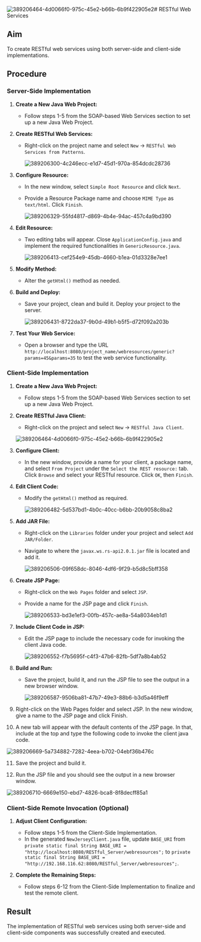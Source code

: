 ![389206464-4d0066f0-975c-45e2-b66b-6b9f422905e2](https://github.com/user-attachments/assets/7a06b77d-a546-4353-a591-492c038f283d)# RESTful Web Services

## Aim
To create RESTful web services using both server-side and client-side implementations.

## Procedure

### Server-Side Implementation

1. **Create a New Java Web Project:**
   - Follow steps 1-5 from the SOAP-based Web Services section to set up a new Java Web Project.

2. **Create RESTful Web Services:**
   - Right-click on the project name and select `New` -> `RESTful Web Services from Patterns`.

     ![389206300-4c246ecc-e1d7-45d1-970a-854dcdc28736](https://github.com/user-attachments/assets/5eca2df7-0d50-473a-9202-561f6a180fe7)


3. **Configure Resource:**
   - In the new window, select `Simple Root Resource` and click `Next`.
   - Provide a Resource Package name and choose `MIME Type` as `text/html`. Click `Finish`.

     ![389206329-55fd4817-d869-4b4e-94ac-457c4a9bd390](https://github.com/user-attachments/assets/8de7390a-2b66-4037-b075-369f6f083d73)


4. **Edit Resource:**
   - Two editing tabs will appear. Close `ApplicationConfig.java` and implement the required functionalities in `GenericResource.java`.

     ![389206413-cef254e9-45db-4660-b1ea-01d3328e7ee1](https://github.com/user-attachments/assets/b01f0bf8-4e33-458e-a806-a91f1ef6b46f)


5. **Modify Method:**
   - Alter the `getHtml()` method as needed.

6. **Build and Deploy:**
   - Save your project, clean and build it. Deploy your project to the server.

     ![389206431-8722da37-9b0d-49b1-b5f5-d72f092a203b](https://github.com/user-attachments/assets/e68aa9c5-0087-4ad3-9ada-aecbcc11ee35)


7. **Test Your Web Service:**
   - Open a browser and type the URL `http://localhost:8080/project_name/webresources/generic?params=45&params=35` to test the web service functionality.

### Client-Side Implementation

1. **Create a New Java Web Project:**
   - Follow steps 1-5 from the SOAP-based Web Services section to set up a new Java Web Project.

2. **Create RESTful Java Client:**
   - Right-click on the project and select `New` -> `RESTful Java Client`.

   ![389206464-4d0066f0-975c-45e2-b66b-6b9f422905e2](https://github.com/user-attachments/assets/7598efb5-ae10-4b62-a540-b5579d40ae0a)


3. **Configure Client:**
   - In the new window, provide a name for your client, a package name, and select `From Project` under the `Select the REST resource:` tab. Click `Browse` and select your RESTful resource. Click `OK`, then `Finish`.

4. **Edit Client Code:**
   - Modify the `getHtml()` method as required.

     ![389206482-5d537bd1-4b0c-40cc-b6bb-20b9058c8ba2](https://github.com/user-attachments/assets/df8d41d1-6ab5-4ef6-b417-8303ba15cd25)


5. **Add JAR File:**
   - Right-click on the `Libraries` folder under your project and select `Add JAR/Folder`.
   - Navigate to where the `javax.ws.rs-api2.0.1.jar` file is located and add it.

     ![389206506-09f658dc-8046-4df6-9f29-b5d8c5bff358](https://github.com/user-attachments/assets/dabd704f-26f4-437c-adfc-a3e401bff039)


6. **Create JSP Page:**
   - Right-click on the `Web Pages` folder and select `JSP`.
   - Provide a name for the JSP page and click `Finish`.

     ![389206533-bd3e1ef3-00fb-457c-ae8a-54a8034eb1d1](https://github.com/user-attachments/assets/a56f64b9-4b20-4d7f-8f63-e99e41c0cb3a)


7. **Include Client Code in JSP:**
   - Edit the JSP page to include the necessary code for invoking the client Java code.

     ![389206552-f7b5695f-c4f3-47b6-82fb-5df7a8b4ab52](https://github.com/user-attachments/assets/87f320dc-5a65-4b07-b56b-47b32cfb1e04)


8. **Build and Run:**
   - Save the project, build it, and run the JSP file to see the output in a new browser window.

     ![389206587-9506ba81-47b7-49e3-88b6-b3d5a46f9eff](https://github.com/user-attachments/assets/05625e79-9567-47ab-9b23-917a6b8aeee8)

9. Right-click on the Web Pages folder and select JSP. In the new window, give a name to the JSP page and click Finish.

10. A new tab will appear with the default contents of the JSP page. In that, include at the top and type the following code to invoke the client java code.

![389206669-5a734882-7282-4eea-b702-04ebf36b476c](https://github.com/user-attachments/assets/9540b75e-6dbf-4a16-9bca-aedad96fc85b)

11. Save the project and build it.

12. Run the JSP file and you should see the output in a new browser window.

![389206710-6669e150-ebd7-4826-bca8-8f8decff85a1](https://github.com/user-attachments/assets/c4622cd0-0072-4a68-a478-309c3f782333)

### Client-Side Remote Invocation (Optional)

1. **Adjust Client Configuration:**
   - Follow steps 1-5 from the Client-Side Implementation.
   - In the generated `NewJerseyClient.java` file, update `BASE_URI` from `private static final String BASE_URI = "http://localhost:8080/RESTful_Server/webresources";` to `private static final String BASE_URI = "http://192.168.116.62:8080/RESTful_Server/webresources";`.

2. **Complete the Remaining Steps:**
   - Follow steps 6-12 from the Client-Side Implementation to finalize and test the remote client.

## Result

The implementation of RESTful web services using both server-side and client-side components was successfully created and executed.

